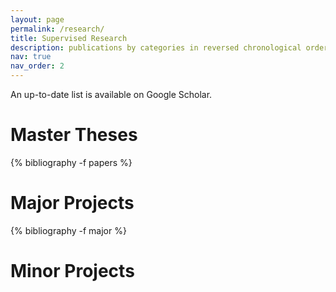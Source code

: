```yaml
---
layout: page
permalink: /research/
title: Supervised Research
description: publications by categories in reversed chronological order. generated by jekyll-scholar.
nav: true
nav_order: 2
---
```

An up-to-date list is available on Google Scholar.

<!-- _pages/publications.md -->
<div class="publications">

<h1>Master Theses</h1>

{% bibliography -f papers %}

<h1>Major Projects</h1>

{% bibliography -f major %}

<h1>Minor Projects</h1>

</div>
